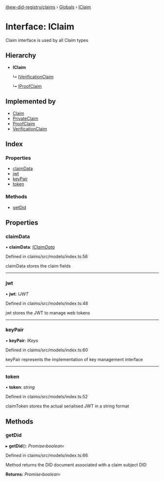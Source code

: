 [@ew-did-registry/claims](../README.md) › [Globals](../globals.md) › [IClaim](iclaim.md)

# Interface: IClaim

Claim interface is used by all Claim types

## Hierarchy

* **IClaim**

  ↳ [IVerificationClaim](iverificationclaim.md)

  ↳ [IProofClaim](iproofclaim.md)

## Implemented by

* [Claim](../classes/claim.md)
* [PrivateClaim](../classes/privateclaim.md)
* [ProofClaim](../classes/proofclaim.md)
* [VerificationClaim](../classes/verificationclaim.md)

## Index

### Properties

* [claimData](iclaim.md#claimdata)
* [jwt](iclaim.md#jwt)
* [keyPair](iclaim.md#keypair)
* [token](iclaim.md#token)

### Methods

* [getDid](iclaim.md#getdid)

## Properties

###  claimData

• **claimData**: *[IClaimData](iclaimdata.md)*

Defined in claims/src/models/index.ts:56

claimData stores the claim fields

___

###  jwt

• **jwt**: *IJWT*

Defined in claims/src/models/index.ts:48

jwt stores the JWT to manage web tokens

___

###  keyPair

• **keyPair**: *IKeys*

Defined in claims/src/models/index.ts:60

keyPair represents the implementation of key management interface

___

###  token

• **token**: *string*

Defined in claims/src/models/index.ts:52

claimToken stores the actual serialised JWT in a string format

## Methods

###  getDid

▸ **getDid**(): *Promise‹boolean›*

Defined in claims/src/models/index.ts:66

Method returns the DID document associated with a claim subject DID

**Returns:** *Promise‹boolean›*
